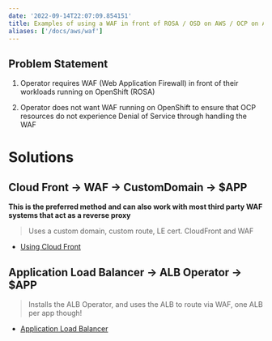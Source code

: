 ```yaml
---
date: '2022-09-14T22:07:09.854151'
title: Examples of using a WAF in front of ROSA / OSD on AWS / OCP on AWS
aliases: ['/docs/aws/waf']
---
```

## Problem Statement

1. Operator requires WAF (Web Application Firewall) in front of their workloads running on OpenShift (ROSA)

1. Operator does not want WAF running on OpenShift to ensure that OCP resources do not experience Denial of Service through handling the WAF

# Solutions

## Cloud Front -> WAF -> CustomDomain -> $APP

**This is the preferred method and can also work with most third party WAF systems that act as a reverse proxy**

> Uses a custom domain, custom route, LE cert. CloudFront and WAF

* [Using Cloud Front](./cloud-front)

## Application Load Balancer -> ALB Operator -> $APP

> Installs the ALB Operator, and uses the ALB to route via WAF, one ALB per app though!

* [Application Load Balancer](./alb)
